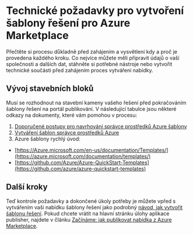 <properties
   pageTitle="Technické požadavky pro vytvoření šablony řešení pro Marketplace | Microsoft Azure"
   description="Porozumět tomu, že splníte požadavky pro vytvoření šablony řešení nasadit a prodej na Azure Marketplace"
   services="marketplace-publishing"
   documentationCenter=""
   authors="HannibalSII"
   manager="hascipio"
   editor=""/>

<tags
   ms.service="marketplace"
   ms.devlang="na"
   ms.topic="article"
   ms.tgt_pltfrm="na"
   ms.workload="na"
   ms.date="01/28/2016"
   ms.author="hascipio; v-divte" />

# <a name="technical-prerequisites-for-creating-a-solution-template-for-the-azure-marketplace"></a>Technické požadavky pro vytvoření šablony řešení pro Azure Marketplace
Přečtěte si procesu důkladně před zahájením a vysvětlení kdy a proč je provedena každého kroku. Co nejvíce můžete měli připravit údajů o vaší společnosti a dalších dat, stáhněte si potřebné nástroje nebo vytvořit technické součásti před zahájením proces vytváření nabídky.  

## <a name="developing-building-blocks"></a>Vývoj stavebních bloků
Musí se rozhodnout na stavební kameny vašeho řešení před pokračováním šablony řešení na portál publikování. V následující tabulce jsou některé odkazy na dokumenty, které vám pomohou v procesu:

1. [Doporučené postupy pro navrhování správce prostředků Azure šablony](../best-practices-resource-manager-design-templates.md)
2. [Vytváření šablon správce prostředků Azure](../resource-group-authoring-templates.md)
3. Azure šablony rychlý úvod:
  - [https://Azure.microsoft.com/en-us/documentation/Templates/](https://azure.microsoft.com/documentation/templates/)
  - [https://github.com/Azure/Azure-QuickStart-Templates](https://github.com/azure/azure-quickstart-templates)

## <a name="next-steps"></a>Další kroky
Teď kontrole požadavky a dokončené úkoly potřeby je můžete vpřed s vytvářením vaši nabídku šablony řešení jako podrobný [návod, jak vytvořit šablonu řešení](marketplace-publishing-solution-template-creation.md). Pokud chcete vrátit na hlavní stránku úlohy aplikace publisher, najdete v článku [Začínáme: jak publikovat nabídka z Azure Marketplace](marketplace-publishing-getting-started.md).


[link-acct]:marketplace-publishing-accounts-creation-registration.md
